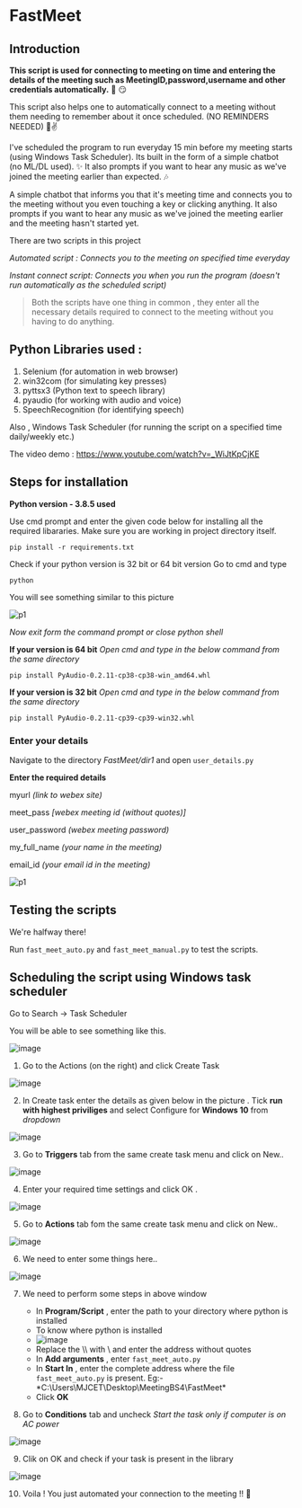 # FastMeet

## Introduction

**This script is used for connecting to meeting on time and entering the details of the meeting such as MeetingID,password,username and other credentials automatically.** 🤩 😏

This script also helps one to automatically connect to a meeting without them needing to remember about it once scheduled. (NO REMINDERS NEEDED) 🤠✌️

I've scheduled the program to run everyday 15 min before my meeting starts (using Windows Task Scheduler). Its built in the form of a simple chatbot (no ML/DL used). ✨ It also prompts if you want to hear any music as we've joined the meeting earlier than expected. 🎶

A simple chatbot that informs you that it's meeting time and connects you to the meeting without you even touching a key or clicking anything. It also prompts if you want to hear any music as we've joined the meeting earlier and the meeting hasn't started yet.

There are two scripts in this project

*Automated script : Connects you to the meeting on specified time everyday*

*Instant connect script: Connects you when you run the program (doesn't run automatically as the scheduled script)*

> Both the scripts have one thing in common , they enter all the necessary details required to connect to the meeting without you having to do anything.

## Python Libraries used :
1. Selenium (for automation in web browser)
2. win32com (for simulating key presses)
3. pyttsx3 (Python text to speech library)
4. pyaudio (for working with audio and voice)
5. SpeechRecognition (for identifying speech) 

Also , Windows Task Scheduler (for running the script on a specified time daily/weekly etc.)

The video demo : https://www.youtube.com/watch?v=_WiJtKpCjKE

## Steps for installation
**Python version - 3.8.5 used**

Use cmd prompt and enter the given code below for installing all the required libararies. Make sure you are working in project directory itself.

`pip install -r requirements.txt`

Check if your python version is 32 bit or 64 bit version
Go to cmd and type

`python`

You will see something similar to this picture

![p1](https://user-images.githubusercontent.com/48662097/111827132-8c856800-890f-11eb-8fcd-4f2745d7eaf6.jpg)

*Now exit form the command prompt or close python shell*

**If your version is 64 bit**
*Open cmd and type in the below command from the same directory*

`pip install PyAudio-0.2.11-cp38-cp38-win_amd64.whl`

**If your version is 32 bit**
*Open cmd and type in the below command from the same directory*

`pip install PyAudio-0.2.11-cp39-cp39-win32.whl`

### Enter your details

Navigate to the directory *FastMeet/dir1* and open `user_details.py`

**Enter the required details**

myurl  *(link to webex site)*

meet_pass  *[webex meeting id (without quotes)]*

user_password  *(webex meeting password)*

my_full_name *(your name in the meeting)*

email_id *(your email id in the meeting)*

![p1](https://user-images.githubusercontent.com/48662097/111855952-87470e00-894d-11eb-9124-7f64df0ec2cc.jpg)

## Testing the scripts 

We're halfway there!

Run `fast_meet_auto.py` and `fast_meet_manual.py` to test the scripts. 

## Scheduling the script using Windows task scheduler

Go to Search -> Task Scheduler

You will be able to see something like this.

![image](https://user-images.githubusercontent.com/48662097/111857361-f6753000-8956-11eb-9ba7-249256118058.png)


1. Go to the Actions (on the right) and click Create Task

![image](https://user-images.githubusercontent.com/48662097/111857421-57046d00-8957-11eb-97f4-ec167c7ef796.png)

2. In Create task enter the details as given below in the picture . Tick **run with highest priviliges** and select Configure for **Windows 10** from *dropdown*

![image](https://user-images.githubusercontent.com/48662097/111858110-5fab7200-895c-11eb-96b7-fe03ec54ff7d.png)

3. Go to **Triggers** tab from the same create task menu and click on New..

![image](https://user-images.githubusercontent.com/48662097/111857534-2e30a780-8958-11eb-91b1-6caf0b84d530.png)

4. Enter your required time settings and click OK . 

![image](https://user-images.githubusercontent.com/48662097/111857611-b44cee00-8958-11eb-89d3-23ec2f0b78ac.png)

5. Go to **Actions** tab fom the same create task menu and click on New..

![image](https://user-images.githubusercontent.com/48662097/111857656-f6762f80-8958-11eb-924e-ca21d53d2130.png)

6. We need to enter some things here..

![image](https://user-images.githubusercontent.com/48662097/111857712-6684b580-8959-11eb-85b4-b34fc21771a2.png)

7. We need to perform some steps in above window
     - In **Program/Script** , enter the path to your directory where python is installed
     - To know where python is installed
     - ![image](https://user-images.githubusercontent.com/48662097/111857884-9e402d00-895a-11eb-828f-79396ff605dc.png)
     - Replace the \\\ with \ and enter the address without quotes
     - In **Add arguments** , enter `fast_meet_auto.py`
     - In **Start In** , enter the complete address where the file `fast_meet_auto.py` is present. Eg:- *C:\Users\MJCET\Desktop\MeetingBS4\FastMeet\*
     - Click **OK**
 
8. Go to **Conditions** tab and uncheck *Start the task only if computer is on AC power*

![image](https://user-images.githubusercontent.com/48662097/111858014-903edc00-895b-11eb-8fb7-f4438069b08e.png)

9. Clik on OK and check if your task is present in the library

![image](https://user-images.githubusercontent.com/48662097/111858127-810c5e00-895c-11eb-803c-636c71ee9da9.png)

10. Voila ! You just automated your connection to the meeting !! 🥳 






